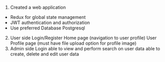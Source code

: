 
1. Created a web application
-	Redux for global state management 
-	JWT authentication and authorization
-	Use preferred Database Postgresql
2. User side
        Login/Register
        Home page (navigation to user profile)
       User Profile page (must have file upload option for profile image)
 3. Admin side
      Login
     able to view and perform search on user data
     able to create, delete and edit user data
